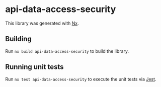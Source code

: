 # api-data-access-security

This library was generated with [Nx](https://nx.dev).

## Building

Run `nx build api-data-access-security` to build the library.

## Running unit tests

Run `nx test api-data-access-security` to execute the unit tests via [Jest](https://jestjs.io).
